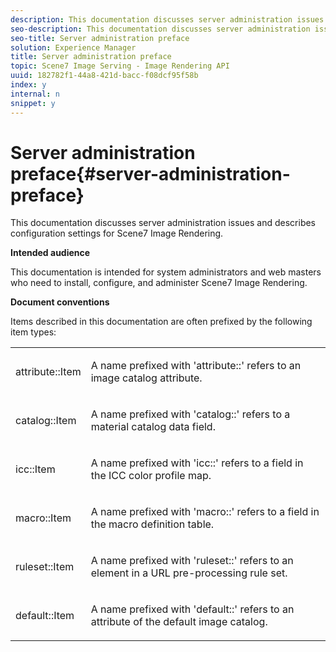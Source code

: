 ```yaml
---
description: This documentation discusses server administration issues and describes configuration settings for Scene7 Image Rendering.
seo-description: This documentation discusses server administration issues and describes configuration settings for Scene7 Image Rendering.
seo-title: Server administration preface
solution: Experience Manager
title: Server administration preface
topic: Scene7 Image Serving - Image Rendering API
uuid: 182782f1-44a8-421d-bacc-f08dcf95f58b
index: y
internal: n
snippet: y
---
```


# Server administration preface{#server-administration-preface}

This documentation discusses server administration issues and describes configuration settings for Scene7 Image Rendering.

 **Intended audience**

This documentation is intended for system administrators and web masters who need to install, configure, and administer Scene7 Image Rendering.

**Document conventions**

Items described in this documentation are often prefixed by the following item types:

<table id="simpletable_E96BA470B3CE4266A9E6ED0440A56C40"> 
 <tr class="strow"> 
  <td class="stentry"> <p>attribute::Item </p></td> 
  <td class="stentry"> <p>A name prefixed with 'attribute::' refers to an image catalog attribute. </p></td> 
 </tr> 
 <tr class="strow"> 
  <td class="stentry"> <p>catalog::Item </p></td> 
  <td class="stentry"> <p>A name prefixed with 'catalog::' refers to a material catalog data field. </p></td> 
 </tr> 
 <tr class="strow"> 
  <td class="stentry"> <p>icc::Item </p></td> 
  <td class="stentry"> <p>A name prefixed with 'icc::' refers to a field in the ICC color profile map. </p></td> 
 </tr> 
 <tr class="strow"> 
  <td class="stentry"> <p>macro::Item </p></td> 
  <td class="stentry"> <p>A name prefixed with 'macro::' refers to a field in the macro definition table. </p></td> 
 </tr> 
 <tr class="strow"> 
  <td class="stentry"> <p>ruleset::Item </p></td> 
  <td class="stentry"> <p>A name prefixed with 'ruleset::' refers to an element in a URL pre-processing rule set. </p></td> 
 </tr> 
 <tr class="strow"> 
  <td class="stentry"> <p>default::Item </p></td> 
  <td class="stentry"> <p>A name prefixed with 'default::' refers to an attribute of the default image catalog. </p></td> 
 </tr> 
</table>

